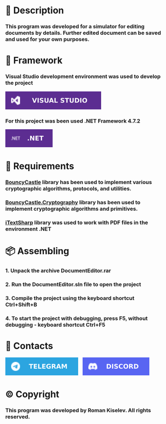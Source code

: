 <h1>📝 Description</h1>
<h3>This program was developed for a simulator for editing documents by details. Further edited document can be saved and used for your own purposes.</h3>

<h1>🔨 Framework</h1>
<p>
    <h3>Visual Studio development environment was used to develop the project</h3>
    <a href="https://visualstudio.microsoft.com/downloads/"><img src="https://github.com/Kise1ev/Kise1ev/blob/master/Icons/VisualStudio-Square.svg"/></a>
    <h3>For this project was been used .NET Framework 4.7.2</h3>
    <a href="https://dotnet.microsoft.com/en-us/download/dotnet-framework/net472"><img src="https://github.com/Kise1ev/Kise1ev/blob/master/Icons/CS-Square.svg"/></a>
</p>

<h1>📜 Requirements</h1>
<h3><a href="https://www.nuget.org/packages/BouncyCastle">BouncyCastle</a> library has been used to implement various cryptographic algorithms, protocols, and utilities.</h3>
<h3><a href="https://www.nuget.org/packages/BouncyCastle.Cryptography">BouncyCastle.Cryptography</a> library has been used to implement cryptographic algorithms and primitives.</h3>
<h3><a href="https://www.nuget.org/packages/iTextSharp">iTextSharp</a> library was used to work with PDF files in the environment .NET</h3>

<h1>📦 Assembling</h1>
<h3>1. Unpack the archive DocumentEditor.rar</h3>
<h3>2. Run the DocumentEditor.sln file to open the project</h3>
<h3>3. Compile the project using the keyboard shortcut Ctrl+Shift+B</h3>
<h3>4. To start the project with debugging, press F5, without debugging - keyboard shortcut Ctrl+F5</h3>

<h1>💬 Contacts</h1>
<p>
    <a href="https://t.me/kisxlka"><img src="https://github.com/Kise1ev/Kise1ev/blob/master/Icons/Telegram-Square.svg" style="margin-right: 10px;"/></a>
    <a href="https://discordapp.com/users/1013231151177023559"><img src="https://github.com/Kise1ev/Kise1ev/blob/master/Icons/Discord-Square.svg" style="margin-right: 10px;"/></a>
</p>

<h1>©️ Copyright</h1>
<h3>This program was developed by Roman Kiselev. All rights reserved.</h3>

